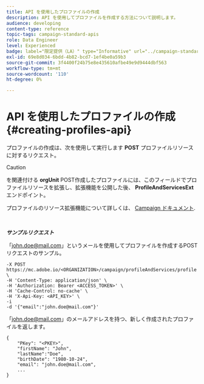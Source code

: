 ```yaml
---
title: API を使用したプロファイルの作成
description: API を使用してプロファイルを作成する方法について説明します。
audience: developing
content-type: reference
topic-tags: campaign-standard-apis
role: Data Engineer
level: Experienced
badge: label="限定提供（LA）" type="Informative" url="../campaign-standard-migration-home.md" tooltip="Campaign Standard移行済みユーザーに制限"
exl-id: 69e8d034-6bdd-4b82-bcd7-1ef4be0a59b3
source-git-commit: 3f4400f24b75e8e435610afbe49e9d9444dbf563
workflow-type: tm+mt
source-wordcount: '110'
ht-degree: 0%

---
```


# API を使用したプロファイルの作成 {#creating-profiles-api}

プロファイルの作成は、次を使用して実行します **POST** プロファイルリソースに対するリクエスト。

>[!CAUTION]
>
>を関連付ける <b>orgUnit</b> POST作成したプロファイルには、このフィールドでプロファイルリソースを拡張し、拡張機能を公開した後、 <b>ProfileAndServicesExt</b> エンドポイント。
>
>プロファイルのリソース拡張機能について詳しくは、 <a href="https://helpx.adobe.com/campaign/standard/administration/using/organizational-units.html#partitioning-profiles">Campaign ドキュメント</a>.

<br/>

***サンプルリクエスト***

「john.doe@mail.com」というメールを使用してプロファイルを作成するPOSTリクエストのサンプル。

```
-X POST https://mc.adobe.io/<ORGANIZATION>/campaign/profileAndServices/profile \
-H 'Content-Type: application/json' \
-H 'Authorization: Bearer <ACCESS_TOKEN>' \
-H 'Cache-Control: no-cache' \
-H 'X-Api-Key: <API_KEY>' \
-i
-d '{"email":"john.doe@mail.com"}'
```

「john.doe@mail.com」のメールアドレスを持つ、新しく作成されたプロファイルを返します。

```
{
    "PKey": "<PKEY>",
    "firstName": "John",
    "lastName":"Doe",
    "birthDate": "1980-10-24",
    "email": "john.doe@mail.com",
    ...
}
```
